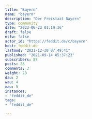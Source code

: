 ```yaml
---
title: "Bayern" 
name: "bayern"
description: "Der Freistaat Bayern"
type: community
date: "2023-06-23 01:19:36"
draft: false
nsfw: false
actor_id: "https://feddit.de/c/bayern"
host: feddit.de
lastmod: "2021-12-30 07:49:41"
published: "2021-09-14 05:37:23"
subscribers: 87
posts: 23
comments: 3
weight: 23
dau: 2
wau: 4
mau: 5
instances:
- "feddit_de"
tags: 
- "feddit_de"

---
```

